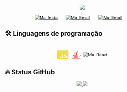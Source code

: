 <p align="center">
  <img src="https://readme-typing-svg.herokuapp.com?color=%23FD428D&center=true&vCenter=true&lines=Seja+bem-vindo(a)+ao+meu+perfil!;Estudante+e+desenvolvedor+back-end">
</p>

<!-- Social icons section -->
<p align="center">
  <a href="https://instagram.com/la.penguinn"><img width="32px" alt="Ma-Insta" title="Siga-me no instagram!" src="https://i.imgur.com/5v6IYbZ.png"/></a>
  &#8287;&#8287;&#8287;&#8287;&#8287;
  <a href="mailto:marcelo.lamonica17@gmail.com"><img width="32px" alt="Ma-Email" title="Contate-me!" src="https://i.imgur.com/MBS0Jru.png"/></a>
  &#8287;&#8287;&#8287;&#8287;&#8287;
  <a href="https://www.linkedin.com/in/marcelo-lamonica-04b565206"><img width="32px" alt="Ma-Email" title="Visite meu linkedin!" src="https://i.imgur.com/1fzXnDw.png"/></a>
  &#8287;&#8287;&#8287;&#8287;&#8287;
</p>

## 🛠️ Linguagens de programação

<div align="center"><br>
  <img align="center" alt="Ma-Js" height="30" width="40" src="https://raw.githubusercontent.com/devicons/devicon/master/icons/javascript/javascript-plain.svg">
  <img align="center" alt="Ma-Ts" height="30" width="40" src="https://raw.githubusercontent.com/devicons/devicon/master/icons/java/java-plain.svg">
  <img align="center" alt="Ma-React" height="30" width="40" src="https://cdn.jsdelivr.net/gh/devicons/devicon/icons/lua/lua-original.svg">
</div>

## 🔥 Status GitHub

<div align="center">
  <a href="https://github.com/lamarcelo">
  <img height="180em" src="https://github-readme-stats.vercel.app/api?username=lamarcelo&show_icons=true&theme=radical&include_all_commits=true&count_private=true"/>
  <img height="180em" src="https://github-readme-stats.vercel.app/api/top-langs/?username=lamarcelo&layout=compact&langs_count=7&theme=radical"/>
</div>
